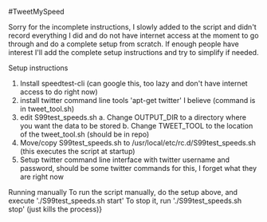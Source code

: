 #TweetMySpeed

Sorry for the incomplete instructions, I slowly added to the script and didn't record everything I did and do not have 
internet access at the moment to go through and do a complete setup from scratch. If enough people have interest I'll add 
the complete setup instructions and try to simplify if needed.

Setup instructions

1. Install speedtest-cli (can google this, too lazy and don't have internet access to do right now)
2. install twitter command line tools 'apt-get twitter' I believe (command is in tweet_tool.sh)
3. edit S99test_speeds.sh
	a. Change OUTPUT_DIR to a directory where you want the data to be stored
	b. Change TWEET_TOOL to the location of the tweet_tool.sh (should be in repo)
4. Move/copy S99test_speeds.sh to /usr/local/etc/rc.d/S99test_speeds.sh (this executes the script at startup)
5. Setup twitter command line interface with twitter username and password, should be some twitter commands for this,
I forget what they are right now

Running manually
To run the script manually, do the setup above, and execute './S99test_speeds.sh start' 
To stop it, run './S99test_speeds.sh stop' (just kills the process)}
